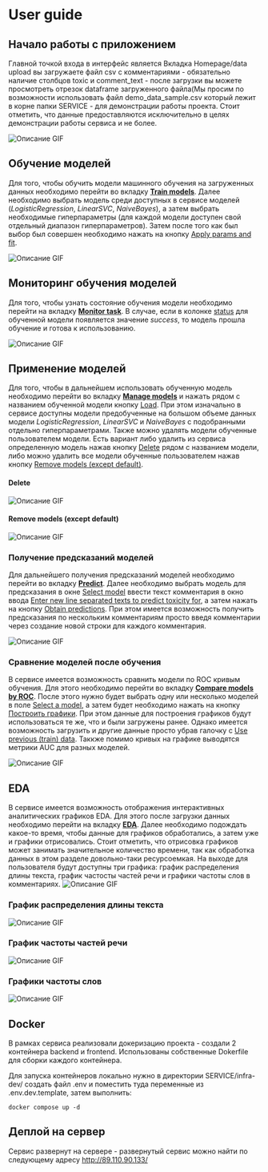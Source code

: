 # User guide

## Начало работы с приложением

Главной точкой входа в интерфейс является Вкладка Homepage/data upload вы загружаете файл csv с комментариями - обязательно наличие столбцов toxic и comment_text - после загрузки вы можете просмотреть отрезок dataframe загруженного файла(Мы просим по возможности использовать файл demo_data_sample.csv который лежит в корне папки SERVICE - для демонстрации работы проекта. Стоит отметить, что данные предоставляются исключительно в целях демонстрации работы сервиса и не более.

![Описание GIF](images/upload_file.gif)

## Обучение моделей

Для того, чтобы обучить модели машинного обучения на загруженных данных необходимо перейти во вкладку **<u>Train models</u>**. Далее необходимо выбрать модель среди доступных в сервисе моделей ($Logistic Regression$, $Linear SVC$, $Naive Bayes$), а затем выбрать необходимые гиперпараметры (для каждой модели доступен свой отдельный диапазон гиперпараметров). Затем после того как был выбор был совершен необходимо нажать на кнопку <u>Apply params and fit</u>.

![Описание GIF](images/train_model.gif)

## Мониторинг обучения моделей

Для того, чтобы узнать состояние обучения модели необходимо перейти на вкладку **<u>Monitor task</u>**. В случае, если в колонке <u>status</u> для обученной модели появляется значение *success*, то модель прошла обучение и готова к использованию.

![Описание GIF](images/model_status.gif)

## Применение моделей

Для того, чтобы в дальнейшем использовать обученную модель необходимо перейти во вкладку **<u>Manage models</u>** и нажать рядом с названием обученной модели кнопку <u>Load</u>. При этом изначально в сервисе доступны модели предобученные на большом объеме данных модели $Logistic 
 Regression$, $Linear SVC$ и $Naive Bayes$ с подобранными отдельно гиперпараметрами. Также можно удалять модели обученные пользователем модели. Есть вариант либо удалить из сервиса определенную модель нажав кнопку <u>Delete</u> рядом с названием модели, либо можно удалить все модели обученные пользователем нажав кнопку <u>Remove models (except default)</u>.

#### Delete
![Описание GIF](images/manage_m1.gif)

#### Remove models (except default)

![Описание GIF](images/manage_m2.gif)

### Получение предсказаний моделей

Для дальнейшего получения предсказаний моделей необходимо перейти во вкладку **<u>Predict</u>**. Далее необходимо выбрать модель для предсказания в окне <u>Select model</u> ввести текст комментария в окно ввода <u>Enter new line separated texts to predict toxicity for</u>, а затем нажать на кнопку <u>Obtain predictions</u>. При этом имеется возможность получить предсказания по нескольким комментариям просто введя комментарии через создание новой строки для каждого комментария.

![Описание GIF](images/make_predictions.gif)

### Сравнение моделей после обучения 

В сервисе имеется возможность сравнить модели по ROC кривым обучения. Для этого необходимо перейти во вкладку **<u>Compare models by ROC</u>**. После этого нужно будет выбрать одну или несколько моделей в поле <u>Select a model</u>, а затем будет необходимо нажать на кнопку <u>Построить графики</u>. При этом данные для построения графиков будут использоваться те же, что и были загружены ранее. Однако имеется возможность загрузить и другие данные просто убрав галочку с <u>Use previous (train) data</u>. Таккже помимо кривых на графике выводятся метрики AUC для разных моделей.

![Описание GIF](images/ROC_AUC.gif)

## EDA

В сервисе имеется возможность отображения интерактивных аналитических графиков EDA. Для этого после загрузки данных необходимо перейти на вкладку **<u>EDA</u>**. Далее необходимо подождать какое-то время, чтобы данные для графиков обработались, а затем уже и графики отрисовались. Стоит отметить, что отрисовка графиков может занимать значительное количество времени, так как обработка данных в этом разделе довольно-таки ресурсоемкая. На выходе для пользователя будут доступны три графика: график распределения длины текста, график частосты частей речи и графики частоты слов в комментариях. 
![Описание GIF](images/EDA_1.gif)

### График распределения длины текста

![Описание GIF](images/EDA_2.gif)

### График частоты частей речи

![Описание GIF](images/EDA_3.gif)

### Графики частоты слов

![Описание GIF](images/EDA_4.gif)


## Docker

В рамках сервиса реализовали докеризацию проекта - создали 2 контейнера backend и frontend. Использованы собственные Dokerfile для сборки каждого контейнера.

Для запуска контейнеров локально нужно в директории SERVICE/infra-dev/ создать файл .env и поместить туда переменные из .env.dev.template, затем выполнить:

```
docker compose up -d
```

## Деплой на сервер

Сервис развернут на сервере - развернутый сервис можно найти по следующему адресу http://89.110.90.133/
